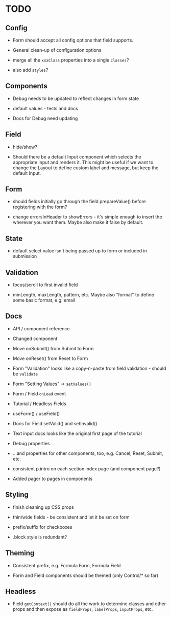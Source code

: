 # TODO

## Config

* Form should accept all config options that field supports.

* General clean-up of configuration options

* merge all the `xxxClass` properties into a single `classes`?

* also add `styles`?

## Components

* Debug needs to be updated to reflect changes in form state

* default values - tests and docs

* Docs for Debug need updating

## Field

* hide/show?

* Should there be a default Input component which selects the appropriate
input and renders it.  This might be useful if we want to change the Layout
to define custom label and message, but keep the default Input.

## Form

* should fields initially go through the field prepareValue() before
registering with the form?

* change errorsInHeader to showErrors - it's simple enough to insert the
  <Errors/> wherever you want them.  Maybe also make it false by default.

## State

* default select value isn't being passed up to form or included in submission

## Validation

* focus/scroll to first invalid field

* minLength, maxLength, pattern, etc.  Maybe also "format" to define some
basic format, e.g. email

## Docs

* API / component reference

* Changed component

* Move onSubmit() from Submit to Form

* Move onReset() from Reset to Form

* Form "Validation" looks like a copy-n-paste from field validation - should
be `validate`

* Form "Setting Values" -> `setValues()`

* Form / Field `onLoad` event

* Tutorial / Headless Fields

* useForm() / useField()

* Docs for Field setValid() and setInvalid()

* Text input docs looks like the original first page of the tutorial

* Debug properties

* ...and properties for other components, too, e.g. Cancel, Reset, Submit, etc.

* consistent p.intro on each section index page (and component page?)

* Added pager to pages in components

## Styling

* finish cleaning up CSS props

* thin/wide fields - be consistent and let it be set on form

* prefix/suffix for checkboxes

* .block style is redundant?

## Theming

* Consistent prefix, e.g. Formula.Form, Formula.Field

* Form and Field components should be themed (only Control/* so far)

## Headless

* Field `getContext()` should do all the work to determine classes and
other props and then expose as `fieldProps`, `labelProps`, `inputProps`,
etc.
